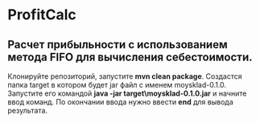 # ProfitCalc
## Расчет прибыльности с использованием метода FIFO для вычисления себестоимости.

Клонируйте репозиторий, запустите **mvn clean package**. Создастся папка target в котором будет jar файл с именем moysklad-0.1.0. Запустите его командой **java -jar target\moysklad-0.1.0.jar** и начните ввод команд. По окончании ввода нужно ввести **end** для вывода результата.
